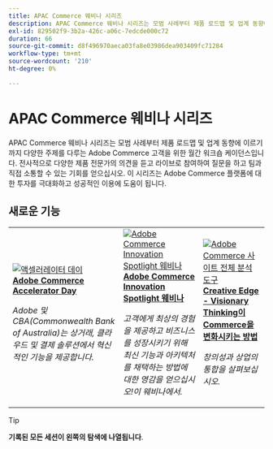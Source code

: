 ```yaml
---
title: APAC Commerce 웨비나 시리즈
description: APAC Commerce 웨비나 시리즈는 모범 사례부터 제품 로드맵 및 업계 동향에 이르기까지 다양한 주제를 다루는 Adobe Commerce 고객을 위한 월간 워크숍 케이던스입니다.
exl-id: 829502f9-3b2a-426c-a06c-7edcde000c72
duration: 66
source-git-commit: d8f496970aeca03fa8e03986dea903409fc71284
workflow-type: tm+mt
source-wordcount: '210'
ht-degree: 0%

---
```


# APAC Commerce 웨비나 시리즈

APAC Commerce 웨비나 시리즈는 모범 사례부터 제품 로드맵 및 업계 동향에 이르기까지 다양한 주제를 다루는 Adobe Commerce 고객을 위한 월간 워크숍 케이던스입니다. 전사적으로 다양한 제품 전문가의 의견을 듣고 라이브로 참여하여 질문을 하고 팀과 직접 소통할 수 있는 기회를 얻으십시오. 이 시리즈는 Adobe Commerce 플랫폼에 대한 투자를 극대화하고 성공적인 이용에 도움이 됩니다.

## 새로운 기능

<table>
<tr>
  <td>
    <a href="https://experienceleague.adobe.com/docs/events/apac-commerce-recordings/2024/accelerator-day/overview.html">
      <img alt="액셀러레이터 데이" src="https://video.tv.adobe.com/v/3429276?format=jpeg" />
    </a>
     <div>
      <a href="https://experienceleague.adobe.com/docs/events/apac-commerce-recordings/2024/accelerator-day/overview.html">
        <strong>Adobe Commerce Accelerator Day</strong>
      </a>
    </div>
    <p>
    <em>Adobe 및 CBA(Commonwealth Bank of Australia)는 상거래, 클라우드 및 결제 솔루션에서 혁신적인 기능을 제공합니다.</em>
    <p>
  </td>
  <td>
    <a href="https://experienceleague.adobe.com/docs/events/apac-commerce-recordings/2024/innovation-spotlight.html">
      <img alt="Adobe Commerce Innovation Spotlight 웨비나" src="https://video.tv.adobe.com/v/3427965?format=jpeg" />
    </a>
     <div>
      <a href="https://experienceleague.adobe.com/docs/events/apac-commerce-recordings/2024/innovation-spotlight.html">
        <strong>Adobe Commerce Innovation Spotlight 웨비나</strong>
      </a>
    </div>
    <p>
    <em>고객에게 최상의 경험을 제공하고 비즈니스를 성장시키기 위해 최신 기능과 아키텍처를 채택하는 방법에 대한 영감을 얻으십시오!이 웨비나에서.</em>
    <p>
  </td> 
  <td>
    <a href="https://experienceleague.adobe.com/docs/events/apac-commerce-recordings/2024/visionary-thinking.html">
      <img alt="Adobe Commerce 사이트 전체 분석 도구" src="https://video.tv.adobe.com/v/3428818?format=jpeg" />
    </a>
     <div>
      <a href="https://experienceleague.adobe.com/docs/events/apac-commerce-recordings/2024/visionary-thinking.html">
        <strong>Creative Edge - Visionary Thinking이 Commerce을 변화시키는 방법</strong>
      </a>
    </div>
    <p>
    <em>창의성과 상업의 통합을 살펴보십시오.</em>
    <p>
  </td>
</tr>
</table>

>[!TIP]
>
>**기록된 모든 세션이 왼쪽의 탐색에 나열됩니다**.
